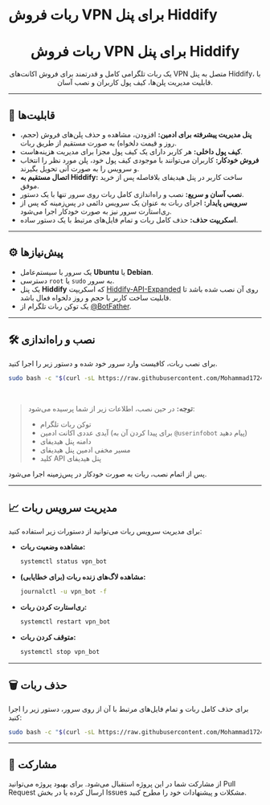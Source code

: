 # ربات فروش VPN برای پنل Hiddify

<div align="center">
  
  <h1>ربات فروش VPN برای پنل Hiddify</h1>
  <p>
    یک ربات تلگرامی کامل و قدرتمند برای فروش اکانت‌های VPN متصل به پنل Hiddify، با قابلیت مدیریت پلن‌ها، کیف پول کاربران و نصب آسان.
  </p>
</div>

---

## 🚀 قابلیت‌ها

- **پنل مدیریت پیشرفته برای ادمین:** افزودن، مشاهده و حذف پلن‌های فروش (حجم، روز و قیمت دلخواه) به صورت مستقیم از طریق ربات.
- **کیف پول داخلی:** هر کاربر دارای یک کیف پول مجزا برای مدیریت هزینه‌هاست.
- **فروش خودکار:** کاربران می‌توانند با موجودی کیف پول خود، پلن مورد نظر را انتخاب و سرویس را به صورت آنی تحویل بگیرند.
- **اتصال مستقیم به Hiddify:** ساخت کاربر در پنل هیدیفای بلافاصله پس از خرید موفق.
- **نصب آسان و سریع:** نصب و راه‌اندازی کامل ربات روی سرور تنها با یک دستور.
- **سرویس پایدار:** اجرای ربات به عنوان یک سرویس دائمی در پس‌زمینه که پس از ری‌استارت سرور نیز به صورت خودکار اجرا می‌شود.
- **اسکریپت حذف:** حذف کامل ربات و تمام فایل‌های مرتبط با یک دستور ساده.

---

## ⚙️ پیش‌نیازها

- یک سرور با سیستم‌عامل **Ubuntu** یا **Debian**.
- دسترسی `root` یا `sudo` به سرور.
- یک پنل **Hiddify** که اسکریپت [Hiddify-API-Expanded](https://github.com/B3H1Z/Hiddify-API-Expanded) روی آن نصب شده باشد تا قابلیت ساخت کاربر با حجم و روز دلخواه فعال باشد.
- یک توکن ربات تلگرام از [@BotFather](https://t.me/BotFather).

---

## 🛠️ نصب و راه‌اندازی

برای نصب ربات، کافیست وارد سرور خود شده و دستور زیر را اجرا کنید.

```bash
sudo bash -c "$(curl -sL https://raw.githubusercontent.com/Mohammad1724/vpn_bot/main/install.sh)"
```
<br>

> **توجه:** در حین نصب، اطلاعات زیر از شما پرسیده می‌شود:
> - توکن ربات تلگرام
> - آیدی عددی اکانت ادمین (برای پیدا کردن آن به `@userinfobot` پیام دهید)
> - دامنه پنل هیدیفای
> - مسیر مخفی ادمین پنل هیدیفای
> - کلید API پنل هیدیفای

پس از اتمام نصب، ربات به صورت خودکار در پس‌زمینه اجرا می‌شود.

---

## 📈 مدیریت سرویس ربات

برای مدیریت سرویس ربات می‌توانید از دستورات زیر استفاده کنید:

- **مشاهده وضعیت ربات:**
  ```bash
  systemctl status vpn_bot
  ```

- **مشاهده لاگ‌های زنده ربات (برای خطایابی):**
  ```bash
  journalctl -u vpn_bot -f
  ```

- **ری‌استارت کردن ربات:**
  ```bash
  systemctl restart vpn_bot
  ```

- **متوقف کردن ربات:**
  ```bash
  systemctl stop vpn_bot
  ```

---

## 🗑️ حذف ربات

برای حذف کامل ربات و تمام فایل‌های مرتبط با آن از روی سرور، دستور زیر را اجرا کنید:

```bash
sudo bash -c "$(curl -sL https://raw.githubusercontent.com/Mohammad1724/vpn_bot/main/uninstall.sh)"
```

---

## 🤝 مشارکت

از مشارکت شما در این پروژه استقبال می‌شود. برای بهبود پروژه می‌توانید Pull Request ارسال کرده یا در بخش Issues مشکلات و پیشنهادات خود را مطرح کنید.
